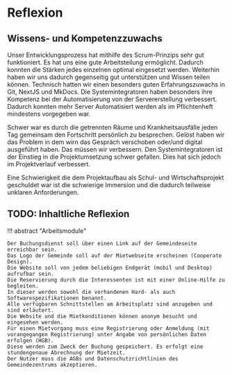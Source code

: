 # Reflexion

## Wissens- und Kompetenzzuwachs
Unser Entwicklungsprozess hat mithilfe des Scrum-Prinzips sehr gut funktioniert. Es hat uns eine gute Arbeitsteilung ermöglicht. Dadurch konnten die Stärken jedes einzelnen optimal eingesetzt werden. Weiterhin haben wir uns dadurch gegenseitig gut unterstützen und Wissen teilen können. 
Technisch hatten wir einen besonders guten Erfahrungszuwachs in Git, NextJS und MkDocs.
Die Systemintegratoren haben besonders ihre Kompetenz bei der Automatisierung von der Servererstellung verbessert. 
Dadurch konnten mehr Server Automatisiert werden als im Pflichtenheft mindestens vorgegeben war.

Schwer war es durch die getrennten Räume und Krankheitsausfälle jeden Tag gemeinsam den Fortschritt persönlich zu besprechen.
Gelöst haben wir das Problem in dem wirn das Gespräch verschoben oder/und digital ausgeführt haben.
Das müssen wir verbessern.
Den Systemintegratoren ist der Einstieg in die Projektumsetzung schwer gefallen. Dies hat sich jedoch im Projektverlauf verbessert.

Eine Schwierigkeit die dem Projektaufbau als Schul- und Wirtschaftsprojekt geschuldet war ist die schwierige Immersion und die dadurch teilweise unklaren Anforderungen.

## TODO: Inhaltliche Reflexion

!!! abstract "Arbeitsmodule"

    Der Buchungsdienst soll über einen Link auf der Gemeindeseite erreichbar sein. 
    Das Logo der Gemeinde soll auf der Mietwebseite erscheinen (Cooperate Design). 
    Die Website soll von jedem beliebigen Endgerät (mobil und Desktop) aufrufbar sein.
    Die Reservierung durch die Interessenten ist mit einer Online-Hilfe zu begleiten. 
    In dieser werden sowohl die vorhandenen Hard- als auch Softwarespezifikationen benannt. 
    Alle verfügbaren Schnittstellen am Arbeitsplatz sind anzugeben und sind erläutert. 
    Die Website und die Mietkonditionen können anonym besucht und eingesehen werden. 
    Für einen Mietvorgang muss eine Registrierung oder Anmeldung (mit vorangegangen Registrierung) unter Angabe von persönlichen Daten erfolgen (HGB). 
    Diese werden zum Zweck der Buchung gespeichert. Es erfolgt eine stundengenaue Abrechnung der Mietzeit. 
    Der Nutzer muss die AGBs und Datenschutzrichtlinien des Gemeindezentrums akzeptieren. 



